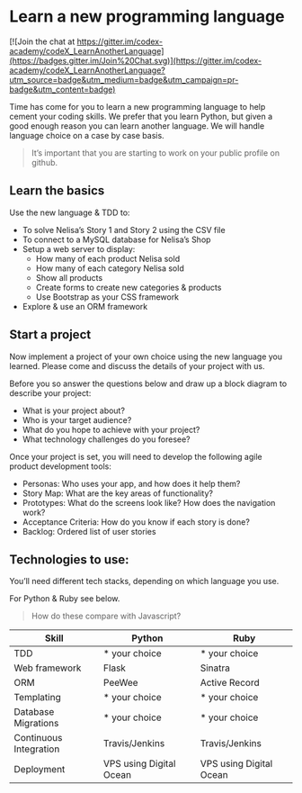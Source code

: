 # Learn a new programming language

[![Join the chat at https://gitter.im/codex-academy/codeX_LearnAnotherLanguage](https://badges.gitter.im/Join%20Chat.svg)](https://gitter.im/codex-academy/codeX_LearnAnotherLanguage?utm_source=badge&utm_medium=badge&utm_campaign=pr-badge&utm_content=badge)

Time has come for  you to learn a new programming language to help cement your coding skills. We prefer that you learn Python, but given a good enough reason you can learn another language. We will handle language choice on a case by case basis.

> It’s important that you are starting to work on your public profile on github.

## Learn the basics

Use the new language & TDD to:
* To solve Nelisa’s Story 1 and Story 2 using the CSV file
* To connect to a MySQL database for Nelisa’s Shop
* Setup a web server to display:
  * How many of each product Nelisa sold
  * How many of each category Nelisa sold
  * Show all products
  * Create forms to create new categories & products
  * Use Bootstrap as your CSS framework
* Explore & use an ORM framework

## Start a project

Now implement a project of your own choice using the new language you learned. Please come and discuss the details of your project with us.

Before you so answer the questions below and draw up a block diagram to describe your project:

* What is your project about?
* Who is your target audience?
* What do you hope to achieve with your project?
* What technology challenges do you foresee?

Once your project is set, you will need to develop the following agile product development tools:

* Personas: Who uses your app, and how does it help them?
* Story Map: What are the key areas of functionality?
* Prototypes: What do the screens look like? How does the navigation work?
* Acceptance Criteria: How do you know if each story is done?
* Backlog: Ordered list of user stories


## Technologies to use:

You’ll need different tech stacks, depending on which language you use. 

For Python & Ruby see below. 

> How do these compare with Javascript?

Skill | Python | Ruby |
------|--------|-----------|
TDD   | * your choice |* your choice|
Web framework|Flask | Sinatra |
ORM |PeeWee | Active Record |
Templating |* your choice |* your choice |
Database Migrations|* your choice |* your choice
Continuous Integration | Travis/Jenkins | Travis/Jenkins
Deployment |VPS using Digital Ocean | VPS using Digital Ocean

